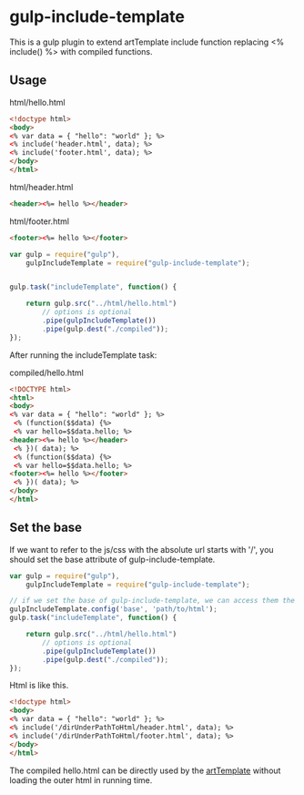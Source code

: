 # gulp-include-template
This is a gulp plugin to extend artTemplate include function replacing &lt;% include() %> with compiled functions.

## Usage

html/hello.html

```html
<!doctype html>
<body>
<% var data = { "hello": "world" }; %>
<% include('header.html', data); %>
<% include('footer.html', data); %>
</body>
</html>
```

html/header.html

```html
<header><%= hello %></header>
```

html/footer.html

```html
<footer><%= hello %></footer>
```

```javascript
var gulp = require("gulp"),
    gulpIncludeTemplate = require("gulp-include-template");


gulp.task("includeTemplate", function() {

    return gulp.src("../html/hello.html")
        // options is optional
        .pipe(gulpIncludeTemplate())
        .pipe(gulp.dest("./compiled"));
});
```
After running the includeTemplate task:

compiled/hello.html

```html
<!DOCTYPE html>
<html>
<body>
<% var data = { "hello": "world" }; %>
 <% (function($$data) {%>
 <% var hello=$$data.hello; %>
<header><%= hello %></header>
 <% })( data); %>
 <% (function($$data) {%>
 <% var hello=$$data.hello; %>
<footer><%= hello %></footer>
 <% })( data); %>
</body>
</html>
```
## Set the base

If we want to refer to the js/css with the absolute url starts with '/', you should set the base attribute
of gulp-include-template.

```javascript
var gulp = require("gulp"),
    gulpIncludeTemplate = require("gulp-include-template");

// if we set the base of gulp-include-template, we can access them the absolute url starts with '/'
gulpIncludeTemplate.config('base', 'path/to/html');
gulp.task("includeTemplate", function() {

    return gulp.src("../html/hello.html")
        // options is optional
        .pipe(gulpIncludeTemplate())
        .pipe(gulp.dest("./compiled"));
});
```
Html is like this.

```html
<!doctype html>
<body>
<% var data = { "hello": "world" }; %>
<% include('/dirUnderPathToHtml/header.html', data); %>
<% include('/dirUnderPathToHtml/footer.html', data); %>
</body>
</html>
```

The compiled hello.html can be directly used by the [artTemplate](https://github.com/aui/artTemplate) without loading the outer html in running time.


